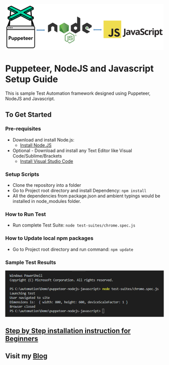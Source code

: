 ![Puppeteer, NodeJS and Javascript](./images/puppeteer-nodejs-javascript.png?raw=true "Puppeteer, NodeJS and Javascript")

# Puppeteer, NodeJS and Javascript Setup Guide
This is sample Test Automation framework designed using Puppeteer, NodeJS and Javascript.

## To Get Started

### Pre-requisites
* Download and install Node.js:
  * [Install Node.JS](https://qaloop.tk/blog/2018/11/23/install-node-js/ "Install Node.JS")
* Optional - Download and install any Text Editor like Visual Code/Sublime/Brackets
  * [Install Visual Studio Code](https://qaloop.tk/blog/2018/11/23/install-visual-studio-code/ "Install Visual Studio Code")

### Setup Scripts 
* Clone the repository into a folder
* Go to Project root directory and install Dependency: `npm install`
* All the dependencies from package.json and ambient typings would be installed in node_modules folder.

### How to Run Test
* Run complete Test Suite: `node test-suites/chrome.spec.js`

### How to Update local npm packages
* Go to Project root directory and run command: `npm update`

### Sample Test Results
![Puppeteer, NodeJS and Javascript Test Results](./images/console-test-results.png?raw=true "Puppeteer, NodeJS and Javascript Test Results")


## [Step by Step installation instruction for Beginners](https://qaloop.tk/blog/2018/12/19/test-automation-using-puppeteer-nodejs-javascript/ "Step by Step installation instruction for Beginners")


## Visit my [Blog](https://qaloop.tk/blog/ "Blog")
